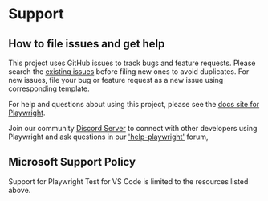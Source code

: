 # Support

## How to file issues and get help  

This project uses GitHub issues to track bugs and feature requests. Please search the [existing issues][gh-issues] before filing new ones to avoid duplicates. For new issues, file your bug or feature request as a new issue using corresponding template.

For help and questions about using this project, please see the [docs site for Playwright][docs].

Join our community [Discord Server][discord-server] to connect with other developers using Playwright and ask questions in our ['help-playwright'][discord-channel] forum,

## Microsoft Support Policy  

Support for Playwright Test for VS Code is limited to the resources listed above.

[gh-issues]: https://github.com/microsoft/playwright/issues/
[docs]: https://playwright.dev/
[discord-server]: https://aka.ms/playwright/discord
[discord-channel]: https://discord.com/channels/807756831384403968/1054804523652231198
